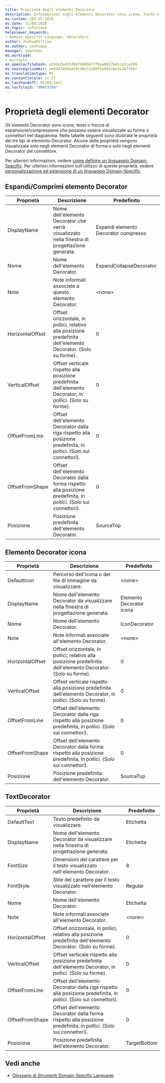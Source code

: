 ```yaml
---
title: Proprietà degli elementi Decorator
description: Informazioni sugli elementi Decorator sono icone, testo o espansione/compressione di frecce che possono essere visualizzate su forme o connettori nel diagramma.
ms.custom: SEO-VS-2020
ms.date: 11/04/2016
ms.topic: reference
helpviewer_keywords:
- Domain-Specific Language, decorators
author: JoshuaPartlow
ms.author: joshuapa
manager: jmartens
ms.workload:
- multiple
ms.openlocfilehash: e29dcda43fdbb7b60567ff0aa0627b41ca3ca299
ms.sourcegitcommit: ae6d47b09a439cd0e13180f5e89510e3e347fd47
ms.translationtype: MT
ms.contentlocale: it-IT
ms.lasthandoff: 02/08/2021
ms.locfileid: "99873788"
---
```

# <a name="properties-of-decorators"></a>Proprietà degli elementi Decorator
Gli elementi Decorator sono icone, testo o frecce di espansione/compressione che possono essere visualizzate su forme o connettori nel diagramma. Nelle tabelle seguenti sono illustrate le proprietà dei tre tipi di elemento Decorator. Alcune delle proprietà vengono visualizzate solo negli elementi Decorator di forma o solo negli elementi Decorator del connettore.

 Per ulteriori informazioni, vedere [come definire un linguaggio Domain-Specific](../modeling/how-to-define-a-domain-specific-language.md). Per ulteriori informazioni sull'utilizzo di queste proprietà, vedere [personalizzazione ed estensione di un linguaggio Domain-Specific](../modeling/customizing-and-extending-a-domain-specific-language.md).

## <a name="expandcollapse-decorator"></a>Espandi/Comprimi elemento Decorator

|Proprietà|Descrizione|Predefinito|
|-|-|-|
|DisplayName|Nome dell'elemento Decorator che verrà visualizzato nella finestra di progettazione generata.|Espandi elemento Decorator compresso|
|Nome|Nome dell'elemento Decorator.|ExpandCollapseDecorator|
|Note|Note informali associate a questo elemento Decorator.|\<none>|
|HorizontalOffset|Offset orizzontale, in pollici, relativo alla posizione predefinita dell'elemento Decorator. (Solo su forme).|0|
|VerticalOffset|Offset verticale rispetto alla posizione predefinita dell'elemento Decorator, in pollici. (Solo su forme).|0|
|OffsetFromLine|Offset dell'elemento Decorator dalla riga rispetto alla posizione predefinita, in pollici. (Solo sui connettori).|0|
|OffsetFromShape|Offset dell'elemento Decorator dalla forma rispetto alla posizione predefinita, in pollici. (Solo sui connettori).|0|
|Posizione|Posizione predefinita dell'elemento Decorator.|SourceTop|

## <a name="icon-decorator"></a>Elemento Decorator icona

|Proprietà|Descrizione|Predefinito|
|-|-|-|
|DefaultIcon|Percorso dell'icona o del file di immagine da visualizzare.|\<none>|
|DisplayName|Nome dell'elemento Decorator da visualizzare nella finestra di progettazione generata.|Elemento Decorator icona|
|Nome|Nome dell'elemento Decorator.|IconDecorator|
|Note|Note informali associate all'elemento Decorator.|\<none>|
|HorizontalOffset|Offset orizzontale, in pollici, relativo alla posizione predefinita dell'elemento Decorator. (Solo su forme).|0|
|VerticalOffset|Offset verticale rispetto alla posizione predefinita dell'elemento Decorator, in pollici. (Solo su forme).|0|
|OffsetFromLine|Offset dell'elemento Decorator dalla riga rispetto alla posizione predefinita, in pollici. (Solo sui connettori).|0|
|OffsetFromShape|Offset dell'elemento Decorator dalla forma rispetto alla posizione predefinita, in pollici. (Solo sui connettori).|0|
|Posizione|Posizione predefinita dell'elemento Decorator.|SourceTop|

## <a name="textdecorator"></a>TextDecorator

|Proprietà|Descrizione|Predefinito|
|-|-|-|
|DefaultText|Testo predefinito da visualizzare.|Etichetta|
|DisplayName|Nome dell'elemento Decorator da visualizzare nella finestra di progettazione generata.|Etichetta|
|FontSize|Dimensioni del carattere per il testo visualizzato nell'elemento Decorator.|8|
|FontStyle|Stile del carattere per il testo visualizzato nell'elemento Decorator.|Regular|
|Nome|Nome dell'elemento Decorator.|Etichetta|
|Note|Note informali associate all'elemento Decorator.|\<none>|
|HorizontalOffset|Offset orizzontale, in pollici, relativo alla posizione predefinita dell'elemento Decorator. (Solo su forme).|0|
|VerticalOffset|Offset verticale rispetto alla posizione predefinita dell'elemento Decorator, in pollici. (Solo su forme).|0|
|OffsetFromLine|Offset dell'elemento Decorator dalla riga rispetto alla posizione predefinita, in pollici. (Solo sui connettori).|0|
|OffsetFromShape|Offset dell'elemento Decorator dalla forma rispetto alla posizione predefinita, in pollici. (Solo sui connettori).|0|
|Posizione|Posizione predefinita dell'elemento Decorator.|TargetBottom|

## <a name="see-also"></a>Vedi anche

- [Glossario di Strumenti Domain-Specific Language](/previous-versions/bb126564(v=vs.100))